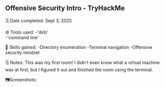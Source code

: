 ## Offensive Security Intro - TryHackMe

🗓️ Date completed: Sept 3, 2025

⚙️ Tools used: 
-'dirb'  
-'command line'

🧠 Skills gained:
-Directory enumeration
-Terminal navigation
-Offensive security mindset

🗒️ Notes:
This was my first room! I didn't even know what a virtual machine was at first, but I figured it out and finished the room using the terminal. 

📷Screenshots:
